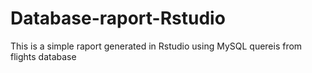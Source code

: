 # Database-raport-Rstudio
This is a simple raport generated in Rstudio using MySQL quereis from flights database
